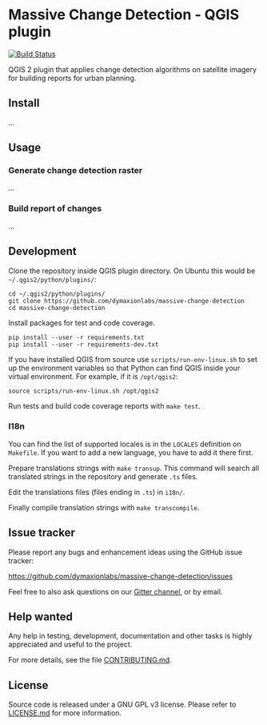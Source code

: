 # Massive Change Detection - QGIS plugin

[![Build Status](https://travis-ci.org/dymaxionlabs/massive-change-detection.svg?branch=master)](https://travis-ci.org/dymaxionlabs/massive-change-detection)

QGIS 2 plugin that applies change detection algorithms on satellite imagery for
building reports for urban planning.


## Install

...


## Usage

### Generate change detection raster

...

### Build report of changes

...


## Development

Clone the repository inside QGIS plugin directory.  On Ubuntu this would be
`~/.qgis2/python/plugins/`:

```
cd ~/.qgis2/python/plugins/
git clone https://github.com/dymaxionlabs/massive-change-detection
cd massive-change-detection
```

Install packages for test and code coverage.

```
pip install --user -r requirements.txt
pip install --user -r requirements-dev.txt
```

If you have installed QGIS from source use `scripts/run-env-linux.sh` to set up
the environment variables so that Python can find QGIS inside your virtual
environment.  For example, if it is `/opt/qgis2`:

```
source scripts/run-env-linux.sh /opt/qgis2
```

Run tests and build code coverage reports with `make test`.

### I18n

You can find the list of supported locales is in the `LOCALES` definition on
`Makefile`. If you want to add a new language, you have to add it there first.

Prepare translations strings with `make transup`. This command will search all
translated strings in the repository and generate `.ts` files.

Edit the translations files (files ending in `.ts`) in `i18n/`.

Finally compile translation strings with `make transcompile`.


## Issue tracker

Please report any bugs and enhancement ideas using the GitHub issue tracker:

  https://github.com/dymaxionlabs/massive-change-detection/issues

Feel free to also ask questions on our [Gitter
channel](https://gitter.im/dymaxionlabs/massive-change-detection), or by email.


## Help wanted

Any help in testing, development, documentation and other tasks is highly
appreciated and useful to the project.

For more details, see the file [CONTRIBUTING.md](CONTRIBUTING.md).


## License

Source code is released under a GNU GPL v3 license.  Please refer to
[LICENSE.md](LICENSE.md) for more information.
